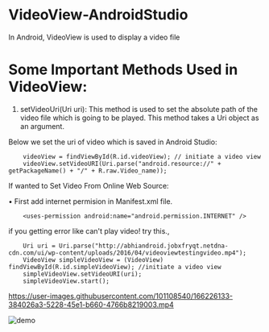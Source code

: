 # VideoView-AndroidStudio

In Android, VideoView is used to display a video file


# Some Important Methods Used in VideoView:

1. setVideoUri(Uri uri): This method is used to set the absolute path of the video file which is going to be played. This method takes a Uri object as an argument.

Below we set the uri of video which is saved in Android Studio:


        videoView = findViewById(R.id.videoView); // initiate a video view
        videoView.setVideoURI(Uri.parse("android.resource://" + getPackageName() + "/" + R.raw.Video_name));




If wanted to Set Video From Online Web Source:

• First add internet permision in Manifest.xml file.

        <uses-permission android:name="android.permission.INTERNET" />  

if you getting error like can't play video! try this.,


        Uri uri = Uri.parse("http://abhiandroid.jobxfryqt.netdna-cdn.com/ui/wp-content/uploads/2016/04/videoviewtestingvideo.mp4");
        VideoView simpleVideoView = (VideoView) findViewById(R.id.simpleVideoView); //initiate a video view
        simpleVideoView.setVideoURI(uri);
        simpleVideoView.start();




https://user-images.githubusercontent.com/101108540/166226133-384026a3-5228-45e1-b660-4766b8219003.mp4




![demo](https://user-images.githubusercontent.com/101108540/166226251-566f3a26-82a3-415e-9d83-28f7041bf3f3.png)





